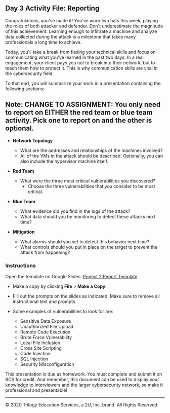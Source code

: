 ## Day 3 Activity File: Reporting

Congratulations, you've made it! You've worn two hats this week, playing the roles of both attacker and defender. Don't underestimate the magnitude of this achievement: Learning enough to infiltrate a machine and analyze data collected during the attack is a milestone that takes many professionals a long time to achieve.

Today, you'll take a break from flexing your technical skills and focus on communicating what you've learned in the past two days. In a real engagement, your client pays you not to break into their network, but to teach them how to protect it. This is why communication skills are vital in the cybersecurity field.

To that end, you will summarize your work in a presentation containing the following sections:

## Note: CHANGE TO ASSIGNMENT: You only need to report on EITHER the red team or blue team activity. Pick one to report on and the other is optional. 

- **Network Topology**
    - What are the addresses and relationships of the machines involved?
    - All of the VMs in the attack should be described. Optionally, you can also include the hypervisor machine itself.

- **Red Team**
  - What were the three most critical vulnerabilities you discovered?
    - Choose the three vulnerabilities that _you_ consider to be most critical.

- **Blue Team**
  - What evidence did you find in the logs of the attack?
  - What data should you be monitoring to detect these attacks next time?

- **Mitigation**
  - What alarms should you set to detect this behavior next time?
  - What controls should you  put in place on the target to prevent the attack from happening?


### Instructions

Open the template on Google Slides: [Project 2 Report Template](https://docs.google.com/presentation/d/1MQjuBqZn7FMg28vGiNeyTH2mpzt8SzUgLGHvCjVJYpM/edit#slide=id.g8798eb4c44_0_0)

- Make a copy by clicking **File** > **Make a Copy**.

- Fill out the prompts on the slides as indicated. Make sure to remove all instructional text and prompts. 

- Some examples of vulnerabilities to look for are:
  - Sensitive Data Exposure 
  - Unauthorized File Upload
  - Remote Code Execution
  - Brute Force Vulnerability
  - Local File Inclusion
  - Cross Site Scripting
  - Code Injection
  - SQL Injection
  - Security Misconfiguration

This presentation is due as homework. You must complete and submit it on BCS for credit. And remember, this document can be used to display your knowledge to interviewers and the larger cybersecurity network, so make it professional and presentable!

---
© 2020 Trilogy Education Services, a 2U, Inc. brand. All Rights Reserved.  
